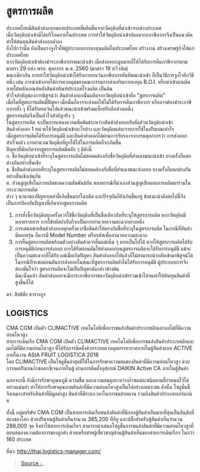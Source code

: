 
สูตรการผลิต
===

ประเทศไทยมีสินค้าส่งออกหลายประเภทที่ผลิตขึ้นจากวัตถุดิบที่นำเข้าจากต่างประเทศ  
เมื่อวัตถุดิบนำเข้ามิได้บริโภคภายในประเทศ การทำให้วัตถุดิบนำเข้าปลอดจากภาษีอากรจึงเป็นแนวคิดทำให้ต้นทุนสินค้าส่งออกต่ำลง  
ยิ่งไปกว่านั้น ยังเป็นแรงจูงใจให้ผู้ประกอบการลงทุนผลิตในประเทศไทย สร้างงาน สร้างเศรษฐกิจให้แก่ประเทศไทย  
หากวัตถุดิบนำเข้าต้องชำระภาษีอากรขณะนำเข้า เมื่อส่งออกกฎหมายก็ให้ได้รับการคืนภาษีอากรตามมาตรา 29 แห่ง พรบ. ศุลกากร พ.ศ. 2560 (มาตรา 19 ทวิ เดิม)  
ขณะเดียวกัน การทำให้วัตถุดิบนำเข้าได้รับการยกเว้นภาษีอากรทันทีขณะนำเข้า ก็เป็นวิธีการจูงใจอีกวิธีหนึ่ง เช่น การนำเข้าภายใต้การควบคุมของคณะกรรมการส่งเสริมการลงทุน B.O.I. หรือนำเข้ามาผลิตภายใต้หลักเกณฑ์คลังสินค้าทัณฑ์ประเภทโรงผลิต เป็นต้น  
หัวใจสำคัญของการพิสูจน์ว่า สินค้าส่งออกนั้นผลิตจากวัตถุดิบนำเข้าคือ “สูตรการผลิต”  
เมื่อใดที่สูตรการผลิตมีปัญหา เมื่อนั้นก็อาจจะส่งผลให้ไม่ได้รับการคืนภาษีอากร หรืออาจต้องชำระภาษีอากรทั้ง ๆ ที่ได้รับยกเว้นไปแล้วขณะนำเข้าพร้อมเบี้ยปรับอีกส่วนหนึ่ง  
สูตรการผลิตจึงเป็นหัวใจสำคัญจริง ๆ  
ในสูตรการผลิต จะเป็นการแสดงความสัมพันธ์ระหว่างสินค้าส่งออกกับสัดส่วนวัตถุดิบนำเข้า  
สินค้าส่งออก 1 หน่วยใช้วัตถุดิบนำเข้าอะไรบ้าง และวัตถุดิบแต่ละรายการใช้ในปริมาณเท่าไร  
เมื่อสูตรการผลิตได้รับการอนุมัติ และสินค้าส่งออกได้ผ่านการรับรองจากกรมศุลกากรว่า การส่งออกสำเร็จแล้ว การคำนวณวัตถุดิบที่ถูกใช้ไปในการผลิตก็จะเกิดขึ้น  
ปัญหาที่มักเกิดจากสูตรการผลิตมีหลัก ๆ มีดังนี้  
ก. ชื่อวัตถุดิบนำเข้าที่ระบุในสูตรการผลิตไม่สอดคล้องกับชื่อวัตถุดิบที่สำแดงขณะนำเข้า บางครั้งก็แตกต่างกันอย่างสิ้นเชิง  
ข. ชื่อสินค้าส่งออกที่ระบุในสูตรการผลิตไม่สอดคล้องกับชื่อที่สำแดงขณะส่งออก บางครั้งก็แตกต่างกันอย่างสิ้นเชิงเช่นกัน  
ค. ส่วนสูญเสียในการผลิตขาดความสัมพันธ์กัน หลายกรณีที่นำเอาส่วนสูญเสียนอกการผลิตมาร่วมในกระบวนการผลิต  
ต่าง ๆ นานาของปัญหาเหล่านี้เกิดขึ้นมากในอดีต และปัจจุบันก็ยังเกิดขึ้นอยู่ ข้อแนะนำดังต่อไปนี้จึงเป็นการป้องกันปัญหาที่เกิดจากสูตรการผลิต  
1. การสั่งซื้อวัตถุดิบทุกครั้งควรใช้ชื่อวัตถุดิบที่เป็นชื่อเดียวกับที่ระบุให้สูตรการผลิต หากวัตถุดิบมีหลายรายการ การใช้รหัสกำกับก็จะเป็นการอำนวยความสะดวกทางหนึ่ง  
2. การเสนอขายสินค้าส่งออกทุกครั้งควรชื่อสินค้าให้ตรงกับชื่อที่ระบุในสูตรการผลิต ในกรณีที่สินค้ามีหลายรุ่น ก็ควรมี Model Number หรือรหัสเพื่ออำนวยความสะดวก  
3. การยื่นสูตรการผลิตพร้อมตัวอย่างสินค้าควรยื่นแต่เนิ่น ๆ หากเป็นไปได้ ควรให้สูตรการผลิตได้รับการอนุมัติก่อนการส่งออก การได้รับผ่อนผันให้ส่งออกก่อนสูตรการผลิตจะได้รับการอนุมัติ แม้จะเป็นความสะดวกที่ได้รับ แต่เมื่อเกิดปัญหา สินค้าส่งออกไปแล้วก็ไม่สามารถนำกลับเข้ามาพิสูจน์ได้  
ในกรณีที่จะขอผ่อนผันการส่งออกในขณะที่สูตรการผลิตยังไม่ได้รับการอนุมัติ ผู้ประกอบการจึงต้องมั่นใจว่า สูตรการผลิตจะไม่เป็นปัญหาดังกล่าวข้างต้น  
มิฉะนั้นแล้ว สินค้าส่งออกจะมีภาระภาษีอากรของวัตถุดิบนำเข้ารวมเข้าไปจนทำให้ต้นทุนสินค้าที่สูงขึ้นก็ได้

ดร. สิทธิชัย ชวรางกูร

## LOGISTICS

CMA CGM เปิดตัว CLIMACTIVE เทคโนโลยีเพื่อการขนส่งสินค้าประเภทผักและผลไม้ที่มีความอ่อนไหวสูง  
สายการเดินเรือ CMA CGM เปิดตัว CLIMACTIVE เทคโนโลยีเพื่อการขนส่งสินค้าประเภทผักและผลไม้ที่มีความอ่อนไหวสูง ที่ได้รับการติดตั้งด้วยระบบควบคุมบรรยากาศภายในตู้สินค้าแบบ ACTIVE ภายในงาน ASIA FRUIT LOGISTICA 2018  
โดย CLIMACTIVE เป็นโซลูชั่นล่าสุดที่ใช้ในการรักษาความสดของสินค้าที่มีความอ่อนไหวสูง ด้วยการลดปริมาณก๊าซออกซิเจนภายในตู้ ผ่านการติดตั้งอุปกรณ์ DAIKIN Active CA ภายในตู้สินค้า

นอกจากนี้ ยังมีการรักษาอุณหภูมิ ความชื้น และความสมดุลระหว่างก๊าซแต่ละชนิดตามที่กำหนดไว้ได้อย่างแม่นยำ ทำให้การรักษาคุณภาพสินค้าที่มีความอ่อนไหวสูงเป็นไปอย่างเหมาะสม ดังนั้น โซลูชั่นนี้จึงเหมาะสำหรับสินค้าที่มีมูลค่าสูง สินค้าที่มีระยะเวลาในการขนย้ายนาน รวมถึงสินค้าประเภทออร์แกนิค

ทั้งนี้ กลุ่มบริษัท CMA CGM เป็นสายการเดินเรือขนส่งสินค้าที่มีกองตู้สินค้าเย็นมากที่สุดเป็นอันดับที่สองของโลก ด้วยปริมาณตู้สินค้าเย็นจำนวน 385,200 ทีอียู และปลั๊กสำหรับตู้สินค้าเย็นจำนวน 288,000 จุด จึงทำให้สายการเดินเรือฯ สามารถนำเสนอโซลูชั่นการขนส่งสินค้าที่มีความอ่อนไหวสูงที่ตอบสนองความต้องการของลูกค้า ด้วยเครือข่ายผู้เชี่ยวชาญด้านตู้สินค้าเย็นของสายการเดินเรือฯ ในกว่า 160 ประเทศ

ที่มา: http://thai.logistics-manager.com/

> [Source : ](http://snp.co.th/2018/10/logistics-cornor-535/).
<!--stackedit_data:
eyJoaXN0b3J5IjpbMjEzMzA0Mzc1NV19
-->